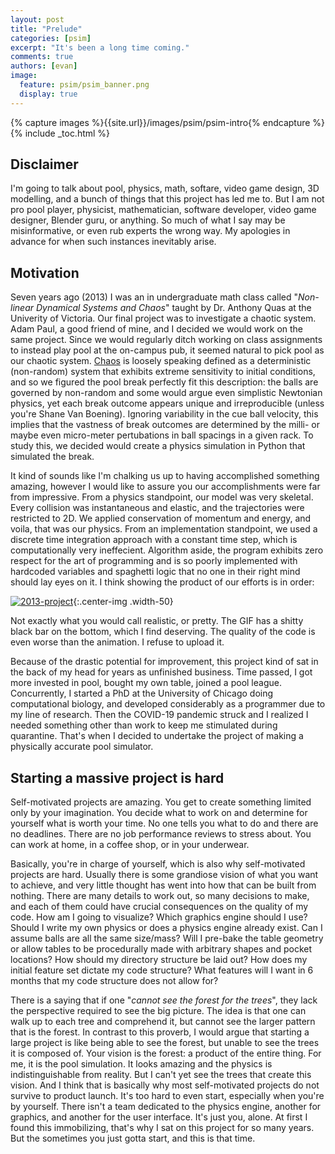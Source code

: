 ```yaml
---
layout: post
title: "Prelude"
categories: [psim]
excerpt: "It's been a long time coming."
comments: true
authors: [evan]
image:
  feature: psim/psim_banner.png
  display: true
---
```


{% capture images %}{{site.url}}/images/psim/psim-intro{% endcapture %}
{% include _toc.html %}

## Disclaimer

I'm going to talk about pool, physics, math, softare, video game design, 3D modelling, and a bunch
of things that this project has led me to. But I am not pro pool player, physicist, mathematician,
software developer, video game designer, Blender guru, or anything. So much of what I say may be
misinformative, or even rub experts the wrong way. My apologies in advance for when such instances
inevitably arise.

## Motivation

Seven years ago (2013) I was an in undergraduate math class called "_Non-linear Dynamical Systems
and Chaos_" taught by Dr. Anthony Quas at the Univerity of Victoria. Our final project was to
investigate a chaotic system. Adam Paul, a good friend of mine, and I decided we would work on the
same project.  Since we would regularly ditch working on class assignments to instead play pool at
the on-campus pub, it seemed natural to pick pool as our chaotic system.
[Chaos](https://en.wikipedia.org/wiki/Chaos_theory) is loosely speaking defined as a deterministic
(non-random) system that exhibits extreme sensitivity to initial conditions, and so we figured the
pool break perfectly fit this description: the balls are governed by non-random and some would argue
even simplistic Newtonian physics, yet each break outcome appears unique and irreproducible (unless
you're Shane Van Boening). Ignoring variability in the cue ball velocity, this implies that the
vastness of break outcomes are determined by the milli- or maybe even micro-meter pertubations in
ball spacings in a given rack. To study this, we decided would create a physics simulation in Python
that simulated the break.

It kind of sounds like I'm chalking us up to having accomplished something amazing, however I would
like to assure you our accomplishments were far from impressive. From a physics standpoint, our model was very
skeletal. Every collision was instantaneous and elastic, and the trajectories were restricted to 2D.
We applied conservation of momentum and energy, and voila, that was our physics. From an
implementation standpoint, we used a discrete time integration approach with a constant time step, which is
computationally very ineffecient. Algorithm aside, the program exhibits zero respect for the art of programming
and is so poorly implemented with hardcoded variables and spaghetti logic that no one in their right
mind should lay eyes on it. I think showing the product of our efforts is in order:


[![2013-project]({{images}}/2013_project.gif)]({{images}}/2013_project.gif){:.center-img .width-50}

Not exactly what you would call realistic, or pretty. The GIF has a shitty black bar on the bottom,
which I find deserving. The quality of the code is even worse than the animation. I refuse to upload
it.

Because of the drastic potential for improvement, this project kind of sat in the back of my head
for years as unfinished business. Time passed, I got more invested in pool, bought my own table,
joined a pool league. Concurrently, I started a PhD at the University of Chicago doing computational
biology, and developed considerably as a programmer due to my line of research. Then the COVID-19
pandemic struck and I realized I needed something other than work to keep me stimulated during
quarantine. That's when I decided to undertake the project of making a physically accurate pool
simulator.

## Starting a massive project is hard

Self-motivated projects are amazing. You get to create something limited only by your imagination.
You decide what to work on and determine for yourself what is worth your time. No one tells you what
to do and there are no deadlines. There are no job performance reviews to stress about. You can work
at home, in a coffee shop, or in your underwear.

Basically, you're in charge of yourself, which is also why self-motivated projects are hard. Usually
there is some grandiose vision of what you want to achieve, and very little thought has went into
how that can be built from nothing. There are many details to work out, so many decisions to make,
and each of them could have crucial consequences on the quality of my code. How am I going to
visualize? Which graphics engine should I use? Should I write my own physics or does a physics
engine already exist. Can I assume balls are all the same size/mass? Will I pre-bake the table
geometry or allow tables to be procedurally made with arbitrary shapes and pocket locations? How
should my directory structure be laid out? How does my initial feature set dictate my code
structure? What features will I want in 6 months that my code structure does not allow for?

There is a saying that if one "_cannot see the forest for the trees_", they lack the perspective
required to see the big picture. The idea is that one can walk up to each tree and comprehend it,
but cannot see the larger pattern that is the forest. In contrast to this proverb, I would argue
that starting a large project is like being able to see the forest, but unable to see the trees it
is composed of. Your vision is the forest: a product of the entire thing. For me, it is the pool
simulation. It looks amazing and the physics is indistinguishable from reality. But I can't yet see
the trees that create this vision. And I think that is basically why most self-motivated projects do
not survive to product launch. It's too hard to even start, especially when you're by yourself.
There isn't a team dedicated to the physics engine, another for graphics, and another for the user
interface. It's just you, alone. At first I found this immobilizing, that's why I sat on this
project for so many years. But the sometimes you just gotta start, and this is that time.

